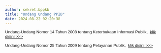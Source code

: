 ```yaml
---
author: sekret.bppkb
title: "Undang Undang PPID"
date: 2024-08-22 02:20:38
---
```

<p style="margin: 0cm; line-height: 1.1;"><span style="font-size: 10pt; font-family: arial, helvetica, sans-serif;"><strong><span style="font-weight: normal;"><span style="vertical-align: inherit;"><span style="vertical-align: inherit;">Undang-Undang Nomor 14 Tahun 2008 tentang Keterbukaan Informasi Publik,&nbsp; </span></span><a href="https://drive.google.com/file/d/1DX6uQJjdQQMvw2hSGHei4vM--XRxYQsT/view?usp=sharing"><span style="vertical-align: inherit;"><span style="vertical-align: inherit;">klik disini &gt;&gt;&gt;</span></span></a></span></strong></span></p>

<p style="margin: 0cm; line-height: 1.1;"><span style="font-size: 10pt; font-family: arial, helvetica, sans-serif;">&nbsp;</span></p>

<p style="margin: 0cm; line-height: 1.1;"><span style="font-size: 10pt; font-family: arial, helvetica, sans-serif;"><strong><span style="font-weight: normal;"><span style="vertical-align: inherit;"><span style="vertical-align: inherit;">Undang-Undang Nomor 25 Tahun 2009 tentang Pelayanan Publik,&nbsp; </span></span><a href="https://drive.google.com/file/d/12-th1MRiYd9r0ppLb3peZj9amdweZ6Mw/view?usp=sharing"><span style="vertical-align: inherit;"><span style="vertical-align: inherit;">klik disini &gt;&gt;&gt;</span></span></a></span></strong></span></p>

<p style="line-height: 1.1;"><span style="font-size: 10pt; font-family: arial, helvetica, sans-serif;">&nbsp;</span></p>
